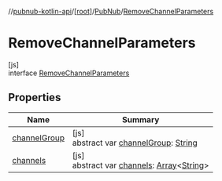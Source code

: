 //[pubnub-kotlin-api](../../../../index.md)/[[root]](../../index.md)/[PubNub](../index.md)/[RemoveChannelParameters](index.md)

# RemoveChannelParameters

[js]\
interface [RemoveChannelParameters](index.md)

## Properties

| Name | Summary |
|---|---|
| [channelGroup](channel-group.md) | [js]<br>abstract var [channelGroup](channel-group.md): [String](https://kotlinlang.org/api/latest/jvm/stdlib/kotlin/-string/index.html) |
| [channels](channels.md) | [js]<br>abstract var [channels](channels.md): [Array](https://kotlinlang.org/api/latest/jvm/stdlib/kotlin/-array/index.html)&lt;[String](https://kotlinlang.org/api/latest/jvm/stdlib/kotlin/-string/index.html)&gt; |
